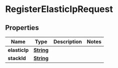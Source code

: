 

# RegisterElasticIpRequest


## Properties

| Name | Type | Description | Notes |
|------------ | ------------- | ------------- | -------------|
|**elasticIp** | [**String**](String.md) |  |  |
|**stackId** | [**String**](String.md) |  |  |



